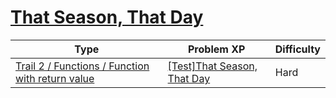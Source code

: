 # [That Season, That Day](https://www.codetree.ai/trails/complete/curated-cards/test-that-season-that-day)

|Type|Problem XP|Difficulty|
|---|---|---|
|[Trail 2 / Functions / Function with return value](https://www.codetree.ai/trail-info/novice-mid/)|[[Test]That Season, That Day](https://www.codetree.ai/trails/complete/curated-cards/test-that-season-that-day/)|Hard|

